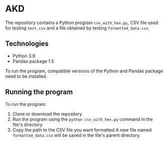 # AKD
The repository contains a Python program `csv_with_hex.py`, CSV file used for testing `test.csv` and a file obtained by testing `formatted_data.csv`.

## Technologies
- Python 3.9
- Pandas package 1.5

To run the program, compatible versions of the Python and Pandas package need to be installed.

## Running the program
To run the program:
1. Clone or download the repository
2. Run the program using the `python csv_with_hex.py` command in the file's directory
3. Copy the path to the CSV file you want formatted
A new file named `formatted_data.csv` will be saved in the file's parent directory.